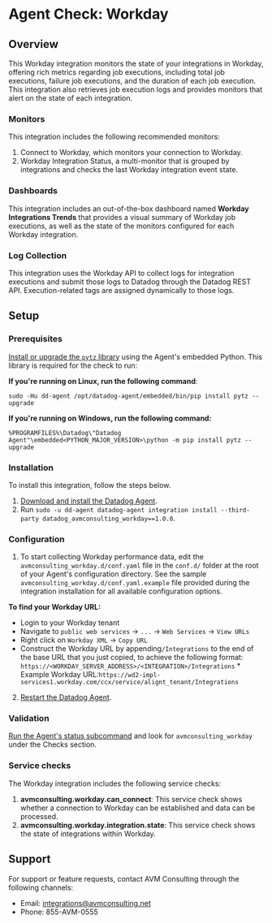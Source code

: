 # Agent Check: Workday

## Overview

This Workday integration monitors the state of your integrations in Workday, offering rich metrics regarding job executions, including total job executions, failure job executions, and the duration of each job execution. This integration also retrieves job execution logs and provides monitors that alert on the state of each integration.

### Monitors

This integration includes the following recommended monitors:

1. Connect to Workday, which monitors your connection to Workday.
2. Workday Integration Status, a multi-monitor that is grouped by integrations and checks the last Workday integration event state.

### Dashboards

This integration includes an out-of-the-box dashboard named **Workday Integrations Trends** that provides a visual summary of Workday job executions, as well as the state of the monitors configured for each Workday integration.

### Log Collection

This integration uses the Workday API to collect logs for integration executions and submit those logs to Datadog through the Datadog REST API. Execution-related tags are assigned dynamically to those logs.

## Setup

### Prerequisites

[Install or upgrade the `pytz` library][4] using the Agent's embedded Python. This library is required for the check to run:
 
   **If you're running on Linux, run the following command**:
    
   `sudo -Hu dd-agent /opt/datadog-agent/embedded/bin/pip install pytz --upgrade`
   
   **If you're running on Windows, run the following command:**
   
   `%PROGRAMFILES%\Datadog\"Datadog Agent"\embedded<PYTHON_MAJOR_VERSION>\python -m pip install pytz --upgrade`

### Installation

To install this integration, follow the steps below.

1. [Download and install the Datadog Agent][1].
2. Run `sudo -u dd-agent datadog-agent integration install --third-party datadog_avmconsulting_workday==1.0.0`.

### Configuration

1.  To start collecting Workday performance data, edit the `avmconsulting_workday.d/conf.yaml` file in the `conf.d/` folder at the root of your Agent's configuration directory. See the sample `avmconsulting_workday.d/conf.yaml.example` file provided during the integration installation for all available configuration options.

**To find your Workday URL:**

* Login to your Workday tenant
* Navigate to `public web services` -> `...` -> `Web Services` -> `View URLs`
* Right click on `Workday XML` -> `Copy URL`
* Construct the Workday URL by appending`/Integrations` to the end of the base URL that you just copied, to achieve the following format: 
      `https://<WORKDAY_SERVER_ADDRESS>/<INTEGRATION>/Integrations`
      * Example Workday URL:`https://wd2-impl-services1.workday.com/ccx/service/alignt_tenant/Integrations`
2. [Restart the Datadog Agent][2].

### Validation

[Run the Agent's status subcommand][3] and look for `avmconsulting_workday` under the Checks section.



### Service checks

The Workday integration includes the following service checks:

1. **avmconsulting.workday.can_connect**: This service check shows whether a connection to Workday can be established and data can be processed.
2. **avmconsulting.workday.integration.state**: This service check shows the state of integrations within Workday.

## Support

For support or feature requests, contact AVM Consulting through the following channels: 

 - Email: integrations@avmconsulting.net 
 - Phone: 855-AVM-0555 

[1]: https://app.datadoghq.com/account/settings#agent/overview
[2]: https://docs.datadoghq.com/agent/guide/agent-commands/?tab=agentv6v7#start-stop-and-restart-the-agent
[3]: https://docs.datadoghq.com/agent/guide/agent-commands/#agent-status-and-information
[4]:https://docs.datadoghq.com/developers/guide/custom-python-package/?tab=linux
